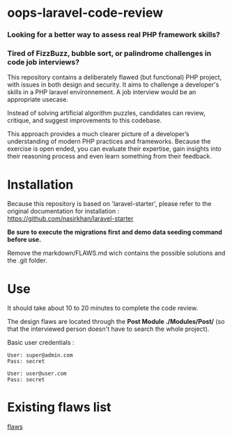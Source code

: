 # oops-laravel-code-review 

### Looking for a better way to assess real PHP framework skills?

### Tired of FizzBuzz, bubble sort, or palindrome challenges in code job interviews?

This repository contains a deliberately flawed (but functional) PHP project, with issues in both design and security.
It aims to challenge a developer's skills in a PHP laravel environnement. A job interview would be an appropriate usecase.

Instead of solving artificial algorithm puzzles, candidates can review, critique, and suggest improvements to this codebase.

This approach provides a much clearer picture of a developer’s understanding of modern PHP practices and frameworks.
Because the exercise is open ended, you can evaluate their expertise, gain insights into their reasoning process and even learn something from their feedback.

# Installation

Because this repository is based on 'laravel-starter', please refer to the original documentation for installation : https://github.com/nasirkhan/laravel-starter

**Be sure to execute the migrations first and demo data seeding command before use.**

Remove the markdown/FLAWS.md wich contains the possible solutions and the .git folder.

# Use

It should take about 10 to 20 minutes to complete the code review.

The design flaws are located through the **Post Module ./Modules/Post/** (so that the interviewed person doesn't have to search the whole project).

Basic user credentials :

```
User: super@admin.com
Pass: secret

User: user@user.com
Pass: secret
```

# Existing flaws list

[flaws](markdown/FLAWS.md)

